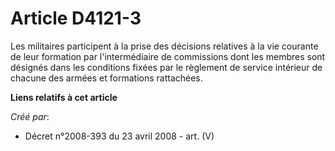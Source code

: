 # Article D4121-3

Les militaires participent à la prise des décisions relatives à la vie courante de leur formation par l'intermédiaire de
commissions dont les membres sont désignés dans les conditions fixées par le règlement de service intérieur de chacune des
armées et formations rattachées.

**Liens relatifs à cet article**

_Créé par_:

  - Décret n°2008-393 du 23 avril 2008 - art. (V)
